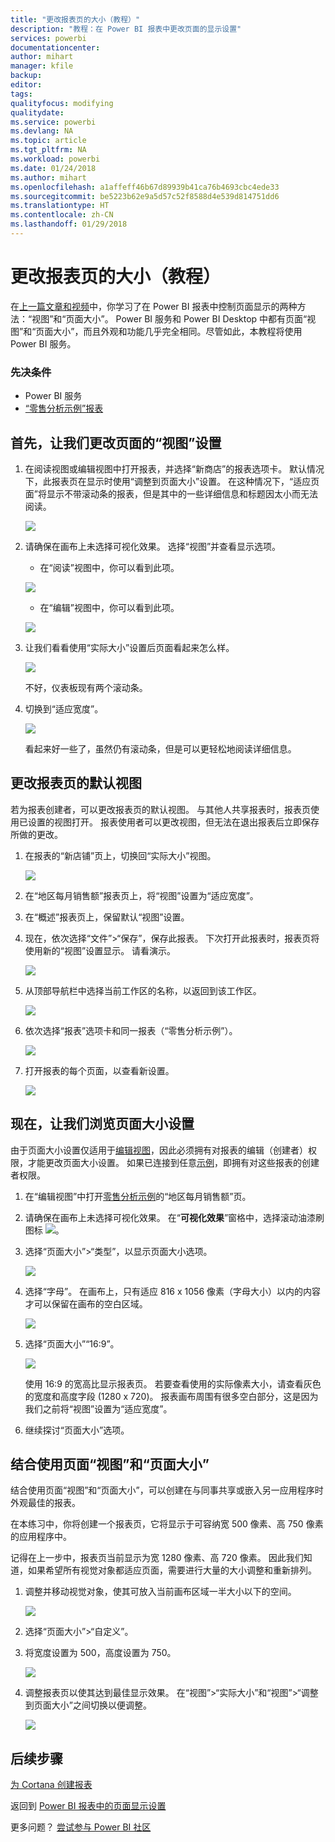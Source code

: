 ```yaml
---
title: "更改报表页的大小（教程）"
description: "教程：在 Power BI 报表中更改页面的显示设置"
services: powerbi
documentationcenter: 
author: mihart
manager: kfile
backup: 
editor: 
tags: 
qualityfocus: modifying
qualitydate: 
ms.service: powerbi
ms.devlang: NA
ms.topic: article
ms.tgt_pltfrm: NA
ms.workload: powerbi
ms.date: 01/24/2018
ms.author: mihart
ms.openlocfilehash: a1affeff46b67d89939b41ca76b4693cbc4ede33
ms.sourcegitcommit: be5223b62e9a5d57c52f8588d4e539d814751dd6
ms.translationtype: HT
ms.contentlocale: zh-CN
ms.lasthandoff: 01/29/2018
---
```

# <a name="change-the-size-of-a-report-page-tutorial"></a>更改报表页的大小（教程）
在[上一篇文章和视频](power-bi-report-display-settings.md)中，你学习了在 Power BI 报表中控制页面显示的两种方法：“视图”和“页面大小”。 Power BI 服务和 Power BI Desktop 中都有页面“视图”和“页面大小”，而且外观和功能几乎完全相同。尽管如此，本教程将使用 Power BI 服务。

### <a name="prerequisites"></a>先决条件
- Power BI 服务   
- [“零售分析示例”报表](sample-retail-analysis.md)

## <a name="first-lets-change-the-page-view-setting"></a>首先，让我们更改页面的“视图”设置

1. 在阅读视图或编辑视图中打开报表，并选择“新商店”的报表选项卡。 默认情况下，此报表页在显示时使用“调整到页面大小”设置。  在这种情况下，“适应页面”将显示不带滚动条的报表，但是其中的一些详细信息和标题因太小而无法阅读。

   ![](media/power-bi-change-report-display-settings/pbi_fit_to_page.png)
2. 请确保在画布上未选择可视化效果。 选择“视图”并查看显示选项。

    * 在“阅读”视图中，你可以看到此项。

     ![](media/power-bi-change-report-display-settings/power-bi-page-view-menu-new.png)
    * 在“编辑”视图中，你可以看到此项。

    ![](media/power-bi-change-report-display-settings/power-bi-view-editing-view.png)

1. 让我们看看使用“实际大小”设置后页面看起来怎么样。

   ![](media/power-bi-change-report-display-settings/power-bi-actal-size2.png)

   不好，仪表板现有两个滚动条。
2. 切换到“适应宽度”。

   ![](media/power-bi-change-report-display-settings/pbi_fit_to_width.png)

   看起来好一些了，虽然仍有滚动条，但是可以更轻松地阅读详细信息。

## <a name="change-the-default-view-for-a-report-page"></a>更改报表页的默认视图
若为报表创建者，可以更改报表页的默认视图。 与其他人共享报表时，报表页使用已设置的视图打开。 报表使用者可以更改视图，但无法在退出报表后立即保存所做的更改。

1. 在报表的“新店铺”页上，切换回“实际大小”视图。

   ![](media/power-bi-change-report-display-settings/power-bi-actual-size.png)

2. 在“地区每月销售额”报表页上，将“视图”设置为“适应宽度”。

3. 在“概述”报表页上，保留默认“视图”设置。

4. 现在，依次选择“文件”>“保存”，保存此报表。 下次打开此报表时，报表页将使用新的“视图”设置显示。 请看演示。

   ![](media/power-bi-change-report-display-settings/power-bi-save.png)
3. 从顶部导航栏中选择当前工作区的名称，以返回到该工作区。  

   ![](media/power-bi-change-report-display-settings/power-bi-my-workspace.png)
4. 依次选择“报表”选项卡和同一报表（“零售分析示例”）。

    ![](media/power-bi-change-report-display-settings/power-bi-new-report2.png)
5. 打开报表的每个页面，以查看新设置。

   ![](media/power-bi-change-report-display-settings/power-bi-page-view.gif)

## <a name="now-lets-explore-the-page-size-setting"></a>现在，让我们浏览页面大小设置
由于页面大小设置仅适用于[编辑视图](service-interact-with-a-report-in-editing-view.md)，因此必须拥有对报表的编辑（创建者）权限，才能更改页面大小设置。 如果已连接到任意[示例](sample-datasets.md)，即拥有对这些报表的创建者权限。

1. 在“编辑视图”中打开[零售分析示例](sample-retail-analysis.md)的“地区每月销售额”页。
2. 请确保在画布上未选择可视化效果。  在“**可视化效果**”窗格中，选择滚动油漆刷图标 ![](media/power-bi-change-report-display-settings/power-bi-paintroller.png)。
3. 选择“页面大小”&gt;“类型”，以显示页面大小选项。

   ![](media/power-bi-change-report-display-settings/power-bi-page-size-menu-new.png)
4. 选择“字母”。  在画布上，只有适应 816 x 1056 像素（字母大小）以内的内容才可以保留在画布的空白区域。

   ![](media/power-bi-change-report-display-settings/power-bi-letter-new.png)
5. 选择“页面大小”“16:9”。

   ![](media/power-bi-change-report-display-settings/power-bi-16-to-9-new.png)

   使用 16:9 的宽高比显示报表页。 若要查看使用的实际像素大小，请查看灰色的宽度和高度字段 (1280 x 720)。 报表画布周围有很多空白部分，这是因为我们之前将“视图”设置为“适应宽度”。
7. 继续探讨“页面大小”选项。

## <a name="use-page-view-and-page-size-together"></a>结合使用页面“视图”和“页面大小”
结合使用页面“视图”和“页面大小”，可以创建在与同事共享或嵌入另一应用程序时外观最佳的报表。

在本练习中，你将创建一个报表页，它将显示于可容纳宽 500 像素、高 750 像素的应用程序中。

记得在上一步中，报表页当前显示为宽 1280 像素、高 720 像素。 因此我们知道，如果希望所有视觉对象都适应页面，需要进行大量的大小调整和重新排列。

1. 调整并移动视觉对象，使其可放入当前画布区域一半大小以下的空间。

    ![](media/power-bi-change-report-display-settings/power-bi-custom-view.gif)
2. 选择“页面大小”&gt;“自定义”。
3. 将宽度设置为 500，高度设置为 750。

    ![](media/power-bi-change-report-display-settings/power-bi-custom-new.png)
4. 调整报表页以使其达到最佳显示效果。 在“视图”>“实际大小”和“视图”>“调整到页面大小”之间切换以便调整。

    ![](media/power-bi-change-report-display-settings/power-bi-final-new.png)

## <a name="next-steps"></a>后续步骤
[为 Cortana 创建报表](service-cortana-answer-cards.md)

返回到 [Power BI 报表中的页面显示设置](power-bi-report-display-settings.md)

更多问题？ [尝试参与 Power BI 社区](http://community.powerbi.com/)
